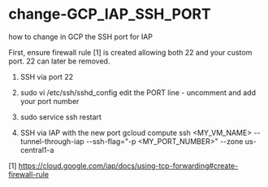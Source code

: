 # change-GCP_IAP_SSH_PORT
how to change in GCP the SSH port for IAP

First, ensure firewall rule [1] is created allowing both 22 and your custom port. 22 can later be removed.

1) SSH via port 22
2) sudo vi /etc/ssh/sshd_config
edit the PORT line - uncomment and add your port number
3) sudo service ssh restart

4) SSH via IAP with the new port
gcloud compute ssh <MY_VM_NAME> --tunnel-through-iap --ssh-flag="-p <MY_PORT_NUMBER>" --zone us-central1-a

[1] https://cloud.google.com/iap/docs/using-tcp-forwarding#create-firewall-rule
